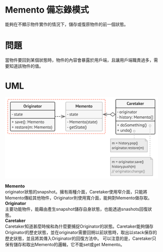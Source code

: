 # Memento 備忘錄模式
能夠在不顯示物件實作的情況下，儲存或復原物件的前一個狀態。

# 問題
當物件要回到某個狀態時，物件的內容會暴露於用戶端，且讓用戶端職責過多，需要知道該物件的值。
# UML
![memento UML](/picture/memento.png)

**Memento**  
originator狀態的snapshot。擁有兩種介面，Caretaker使用窄介面，只能將Memento傳給其他物件，Originator則使用寬介面，能夠對Memento做存取。
**Originator**  
主要功能物件，能藉由產生snapshot儲存自身狀態，也能透過snashots回復狀態。  
**Caretaker**  
Caretaker知道甚麼時候和為什麼要捕捉Originator的狀態。Caretaker能夠儲存Originator的歷史狀態，並在originator需要回朔以前狀態時，取出以stack保存的歷史狀態，並且將其傳入Originator的回復方法中。
可以注意的是，Caretaker只保有儲存和取出Memento的邏輯，它不能set或get Memento。